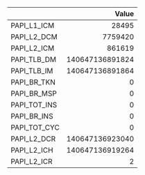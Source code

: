 |              |           Value |
|:-------------|----------------:|
| PAPI_L1_ICM  |           28495 |
| PAPI_L2_DCM  |         7759420 |
| PAPI_L2_ICM  |          861619 |
| PAPI_TLB_DM  | 140647136891824 |
| PAPI_TLB_IM  | 140647136891864 |
| PAPI_BR_TKN  |               0 |
| PAPI_BR_MSP  |               0 |
| PAPI_TOT_INS |               0 |
| PAPI_BR_INS  |               0 |
| PAPI_TOT_CYC |               0 |
| PAPI_L2_DCR  | 140647136923040 |
| PAPI_L2_ICH  | 140647136919264 |
| PAPI_L2_ICR  |               2 |